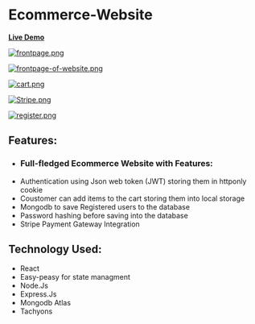 # Ecommerce-Website
**[Live Demo](https://ecommerce-charanpreet.netlify.app/)**<br>

[![frontpage.png](https://i.postimg.cc/nLn02Hg4/frontpage.png)](https://postimg.cc/hX3LPqSv)

[![frontpage-of-website.png](https://i.postimg.cc/gjnDGSrQ/frontpage-of-website.png)](https://postimg.cc/MfJRDY7m)

[![cart.png](https://i.postimg.cc/L6mLS40f/cart.png)](https://postimg.cc/G9SHJRRh)

[![Stripe.png](https://i.postimg.cc/CKLTJvMd/Stripe.png)](https://postimg.cc/3k6cxFvH)

[![register.png](https://i.postimg.cc/3xgsvBFz/register.png)](https://postimg.cc/21S9pnJx)

## Features:
* ### Full-fledged Ecommerce Website with Features:
* Authentication using Json web token (JWT) storing them in httponly cookie 
* Coustomer can add items to the cart storing them into local storage 
* Mongodb to save Registered users to the database
* Password hashing before saving into the database
* Stripe Payment Gateway Integration

## Technology Used: 
* React 
* Easy-peasy for state managment
* Node.Js
* Express.Js
* Mongodb Atlas
* Tachyons

